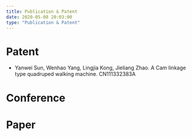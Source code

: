 ```yaml
---
title: Publication & Patent
date: 2020-05-08 20:03:00
type: "Publication & Patent"
---
```

# Patent

- Yanwei Sun, Wenhao Yang, Lingjia Kong, Jieliang Zhao. A Cam linkage type quadruped walking machine. CN111332383A

# Conference

# Paper

